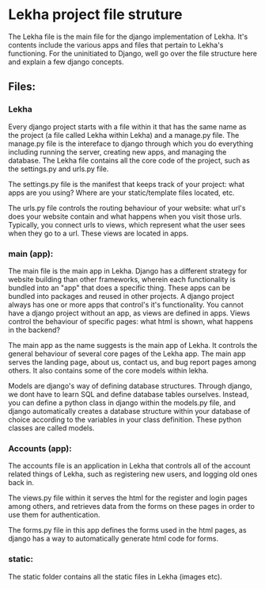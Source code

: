 

# Lekha project file struture

The Lekha file is the main file for the django implementation of Lekha. It's contents include the various apps and files that pertain to Lekha's functioning. For the uninitiated to Django, well go over the file structure here and explain a few django concepts.

## Files:

### Lekha

Every django project starts with a file within it that has the same name as the project (a file called Lekha within Lekha) and a manage.py file. The manage.py file is the intereface to django through which you do everything including running the server, creating new apps, and managing the database. The Lekha file contains all the core code of the project, such as the settings.py and urls.py file. 

The settings.py file is the manifest that keeps track of your project: what apps are you using? Where are your static/template files located, etc. 

The urls.py file controls the routing behaviour of your website: what url's does your website contain and what happens when you visit those urls. Typically, you connect urls to views, which represent what the user sees when they go to a url. These views are located in apps.

### main (app):

The main file is the main app in Lekha. Django has a different strategy for website building than other frameworks, wherein each functionality is bundled into an "app" that does a specific thing. These apps can be bundled into packages and reused in other projects. A django project always has one or more apps that control's it's functionality. You cannot have a django project without an app, as views are defined in apps. Views control the behaviour of specific pages: what html is shown, what happens in the backend?

The main app as the name suggests is the main app of Lekha. It controls the general behaviour of several core pages of the Lekha app. The main app serves the landing page, about us, contact us, and bug report pages among others. It also contains some of the core models within lekha.

Models are django's way of defining database structures. Through django, we dont have to learn SQL and define database tables ourselves. Instead, you can define a python class in django within the models.py file, and django automatically creates a database structure within your database of choice according to the variables in your class definition. These python classes are called models.


### Accounts (app):

The accounts file is an application in Lekha that controls all of the account related things of Lekha, such as registering new users, and logging old ones back in. 

The views.py file within it serves the html for the register and login pages among others, and retrieves data from the forms on these pages in order to use them for authentication. 

The forms.py file in this app defines the forms used in the html pages, as django has a way to automatically generate html code for forms. 

### static:

The static folder contains all the static files in Lekha (images etc).
